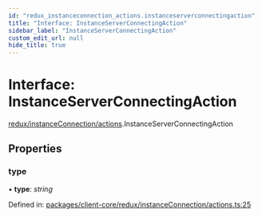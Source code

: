 ```yaml
---
id: "redux_instanceconnection_actions.instanceserverconnectingaction"
title: "Interface: InstanceServerConnectingAction"
sidebar_label: "InstanceServerConnectingAction"
custom_edit_url: null
hide_title: true
---
```


# Interface: InstanceServerConnectingAction

[redux/instanceConnection/actions](../modules/redux_instanceconnection_actions.md).InstanceServerConnectingAction

## Properties

### type

• **type**: *string*

Defined in: [packages/client-core/redux/instanceConnection/actions.ts:25](https://github.com/xr3ngine/xr3ngine/blob/56376a778/packages/client-core/redux/instanceConnection/actions.ts#L25)
